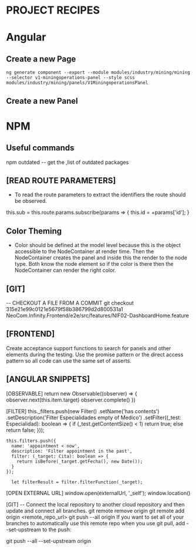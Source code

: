 # PROJECT RECIPES
# Angular
## Create a new Page
````
ng generate component --export --module modules/industry/mining/mining --selector v1-miningoperations-panel --style scss modules/industry/mining/panels/V1MiningoperationsPanel     
````
## Create a new Panel

# NPM
## Useful commands
npm outdated  -- get the ,list of outdated packages


## [READ ROUTE PARAMETERS]
* To read the route parameters to extract the identifiers the route should be observed.

this.sub = this.route.params.subscribe(params => {
       this.id = +params['id'];
}

## Color Theming
* Color should be defined at the model level because this is the object accessible to the NodeContainer at render time. Then the NodeContainer creates the panel and inside this the render to the node type. Both know the node element so if the color is there then the NodeContainer can render the right color.

## [GIT]
-- CHECKOUT A FILE FROM A COMMIT
git checkout 315e21e99c0121e5679f58b386799d2d800531a1 NeoCom.Infinity.Frontend/e2e/src/features/NIF02-DashboardHome.feature


## [FRONTEND]
Create acceptance support functions to search for panels and other elements during the testing. Use the promise pattern
or the direct access pattern so all code can use the same set of asserts.

## [ANGULAR SNIPPETS]
[OBSERVABLE]
return  new Observable((observer) => {
            observer.next(this.item.target)
            observer.complete()
    })

[FILTER]
    this._filters.push(new Filter()
      .setName('has contents')
      .setDescription('Filter Especialidades empty of Medico')
      .setFilter((_test: Especialidad): boolean => {
        if (_test.getContentSize() < 1) return true;
        else return false;
      }));

    this.filters.push({
      name: 'appointment < now',
      description: 'Filter appointment in the past',
      filter: (_target: Cita): boolean => {
        return isBefore(_target.getFecha(), new Date());
      }
    });

      let filterResult = filter.filterFunction(_target);

[OPEN EXTERNAL URL]
window.open(externalUrl, '_self');
window.location()

[GIT]
-- Connect the local repository to another cloud repository and then update and connect all branches.
git remote remove origin
git remote add origin <remote_repo_url>
git push --all origin
If you want to set all of your branches to automatically use this remote repo when you use git pull, add --set-upstream to the push:

git push --all --set-upstream origin
